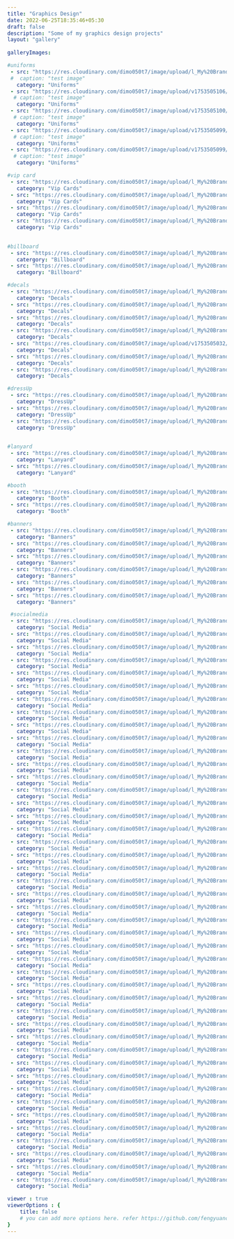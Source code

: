 ```yaml
---
title: "Graphics Design"
date: 2022-06-25T18:35:46+05:30
draft: false
description: "Some of my graphics design projects"
layout: "gallery"
      
galleryImages:

#uniforms
 - src: "https://res.cloudinary.com/dimo050t7/image/upload/l_My%20Brand:fav_tyildl/c_scale,fl_relative,h_0.5/o_05/fl_layer_apply,g_center/NCA_-_NV350_Shirt_BLACK_copy_hxpifl.jpg"
 #  caption: "test image"
   category: "Uniforms"
 - src: "https://res.cloudinary.com/dimo050t7/image/upload/v1753505106/NCA_-_TShirt_Final_Terra__WHITE_TEXT_aknigd.jpg"
  # caption: "test image"
   category: "Uniforms"
 - src: "https://res.cloudinary.com/dimo050t7/image/upload/v1753505100/NCA_-_TShirt_Final_Terra__BLACK_TEXT_kgnvx5.jpg"
  # caption: "test image"
   category: "Uniforms"
 - src: "https://res.cloudinary.com/dimo050t7/image/upload/v1753505099/NCA_-_TShirt_Final_Navara__WHITE_TEXT_vjbukn.jpg"
  # caption: "test image"
   category: "Uniforms"
 - src: "https://res.cloudinary.com/dimo050t7/image/upload/v1753505099/NCA_-_TShirt_Final_Navara_nqbkri.jpg"
  # caption: "test image"
   category: "Uniforms"

#vip card
 - src: "https://res.cloudinary.com/dimo050t7/image/upload/l_My%20Brand:fav_tyildl/c_scale,fl_relative,h_0.5/o_05/fl_layer_apply,g_center/1_w5vtqd.jpg"
   category: "Vip Cards"
 - src: "https://res.cloudinary.com/dimo050t7/image/upload/l_My%20Brand:fav_tyildl/c_scale,fl_relative,h_0.5/o_05/fl_layer_apply,g_center/3_aqpmqo.jpg"
   category: "Vip Cards"
 - src: "https://res.cloudinary.com/dimo050t7/image/upload/l_My%20Brand:fav_tyildl/c_scale,fl_relative,h_0.5/o_05/fl_layer_apply,g_center/2_m7iz5g.jpg"
   category: "Vip Cards"
 - src: "https://res.cloudinary.com/dimo050t7/image/upload/l_My%20Brand:fav_tyildl/c_scale,fl_relative,h_0.5/o_05/fl_layer_apply,g_center/4_euhneb.jpg"
   category: "Vip Cards"
 

#billboard
 - src: "https://res.cloudinary.com/dimo050t7/image/upload/l_My%20Brand:fav_tyildl/c_scale,fl_relative,h_0.5/o_05/fl_layer_apply,g_center/2_kk9ce9.jpg"
   catergory: "Billboard"
 - src: "https://res.cloudinary.com/dimo050t7/image/upload/l_My%20Brand:fav_tyildl/c_scale,fl_relative,h_0.5/o_05/fl_layer_apply,g_center/1_glxzyu.jpg"
   category: "Billboard"

#decals
 - src: "https://res.cloudinary.com/dimo050t7/image/upload/l_My%20Brand:fav_tyildl/c_scale,fl_relative,h_0.5/o_05/fl_layer_apply,g_center/1_ipogcf.jpg"
   category: "Decals"
 - src: "https://res.cloudinary.com/dimo050t7/image/upload/l_My%20Brand:fav_tyildl/c_scale,fl_relative,h_0.5/o_05/fl_layer_apply,g_center/2_w8s8up.jpg"
   category: "Decals"
 - src: "https://res.cloudinary.com/dimo050t7/image/upload/l_My%20Brand:fav_tyildl/c_scale,fl_relative,h_0.5/o_05/fl_layer_apply,g_center/3_qvsaer.jpg"
   category: "Decals"
 - src: "https://res.cloudinary.com/dimo050t7/image/upload/l_My%20Brand:fav_tyildl/c_scale,fl_relative,h_0.5/o_05/fl_layer_apply,g_center/4_uwi94l.jpg"
   category: "Decals"
 - src: "https://res.cloudinary.com/dimo050t7/image/upload/v1753505032/5_iwf2az.jpg"
   category: "Decals"
 - src: "https://res.cloudinary.com/dimo050t7/image/upload/l_My%20Brand:fav_tyildl/c_scale,fl_relative,h_0.5/o_05/fl_layer_apply,g_center/6_pg3ypi.jpg"
   category: "Decals"
 - src: "https://res.cloudinary.com/dimo050t7/image/upload/l_My%20Brand:fav_tyildl/c_scale,fl_relative,h_0.5/o_05/fl_layer_apply,g_center/7_anxtvt.jpg"
   category: "Decals"

#dressUp
 - src: "https://res.cloudinary.com/dimo050t7/image/upload/l_My%20Brand:fav_tyildl/c_scale,fl_relative,h_0.5/o_05/fl_layer_apply,g_center/1_pbetl8.jpg"
   category: "DressUp"
 - src: "https://res.cloudinary.com/dimo050t7/image/upload/l_My%20Brand:fav_tyildl/c_scale,fl_relative,h_0.5/o_05/fl_layer_apply,g_center/2_ool8ku.jpg"
   category: "DressUp"
 - src: "https://res.cloudinary.com/dimo050t7/image/upload/l_My%20Brand:fav_tyildl/c_scale,fl_relative,h_0.5/o_05/fl_layer_apply,g_center/4_vry8fa.jpg"
   category: "DressUp"
 

#lanyard
 - src: "https://res.cloudinary.com/dimo050t7/image/upload/l_My%20Brand:fav_tyildl/c_scale,fl_relative,h_0.5/o_05/fl_layer_apply,g_center/2_f7jfqc.jpg"
   category: "Lanyard"
 - src: "https://res.cloudinary.com/dimo050t7/image/upload/l_My%20Brand:fav_tyildl/c_scale,fl_relative,h_0.5/o_05/fl_layer_apply,g_center/1_gt6tmq.jpg"
   category: "Lanyard"

#booth
 - src: "https://res.cloudinary.com/dimo050t7/image/upload/l_My%20Brand:fav_tyildl/c_scale,fl_relative,h_0.5/o_05/fl_layer_apply,g_center/1_f95lrt.jpg"
   category: "Booth"
 - src: "https://res.cloudinary.com/dimo050t7/image/upload/l_My%20Brand:fav_tyildl/c_scale,fl_relative,h_0.5/o_05/fl_layer_apply,g_center/2_tmw5ad.jpg"
   category: "Booth"

#banners
 - src: "https://res.cloudinary.com/dimo050t7/image/upload/l_My%20Brand:fav_tyildl/c_scale,fl_relative,h_0.5/o_05/fl_layer_apply,g_center/5_tw1h43.jpg"
   category: "Banners"
 - src: "https://res.cloudinary.com/dimo050t7/image/upload/l_My%20Brand:fav_tyildl/c_scale,fl_relative,h_0.5/o_05/fl_layer_apply,g_center/4_pfrz7r.jpg"
   category: "Banners"
 - src: "https://res.cloudinary.com/dimo050t7/image/upload/l_My%20Brand:fav_tyildl/c_scale,fl_relative,h_0.5/o_05/fl_layer_apply,g_center/6_bpyqem.jpg"
   category: "Banners"
 - src: "https://res.cloudinary.com/dimo050t7/image/upload/l_My%20Brand:fav_tyildl/c_scale,fl_relative,h_0.5/o_05/fl_layer_apply,g_center/3_gcpro8.jpg"
   category: "Banners"
 - src: "https://res.cloudinary.com/dimo050t7/image/upload/l_My%20Brand:fav_tyildl/c_scale,fl_relative,h_0.5/o_05/fl_layer_apply,g_center/1_b7mcon.jpg"
   category: "Banners"
 - src: "https://res.cloudinary.com/dimo050t7/image/upload/l_My%20Brand:fav_tyildl/c_scale,fl_relative,h_0.5/o_05/fl_layer_apply,g_center/2_c9ns2r.jpg"
   category: "Banners"

 #socialmedia
 - src: "https://res.cloudinary.com/dimo050t7/image/upload/l_My%20Brand:fav_tyildl/c_scale,fl_relative,h_0.5/o_05/fl_layer_apply,g_center/9_mhsltd.png"
   category: "Social Media"
 - src: "https://res.cloudinary.com/dimo050t7/image/upload/l_My%20Brand:fav_tyildl/c_scale,fl_relative,h_0.5/o_05/fl_layer_apply,g_center/8_w0jt68.png"
   category: "Social Media"
 - src: "https://res.cloudinary.com/dimo050t7/image/upload/l_My%20Brand:fav_tyildl/c_scale,fl_relative,h_0.5/o_05/fl_layer_apply,g_center/7_wphl3o.png"
   category: "Social Media"
 - src: "https://res.cloudinary.com/dimo050t7/image/upload/l_My%20Brand:fav_tyildl/c_scale,fl_relative,h_0.5/o_05/fl_layer_apply,g_center/6_fyo002.png"
   category: "Social Media"
 - src: "https://res.cloudinary.com/dimo050t7/image/upload/l_My%20Brand:fav_tyildl/c_scale,fl_relative,h_0.5/o_05/fl_layer_apply,g_center/5_aq407u.png"
   category: "Social Media" 
 - src: "https://res.cloudinary.com/dimo050t7/image/upload/l_My%20Brand:fav_tyildl/c_scale,fl_relative,h_0.5/o_05/fl_layer_apply,g_center/6_fyo002.png"
   category: "Social Media"
 - src: "https://res.cloudinary.com/dimo050t7/image/upload/l_My%20Brand:fav_tyildl/c_scale,fl_relative,h_0.5/o_05/fl_layer_apply,g_center/5_aq407u.png"
   category: "Social Media"
 - src: "https://res.cloudinary.com/dimo050t7/image/upload/l_My%20Brand:fav_tyildl/c_scale,fl_relative,h_0.5/o_05/fl_layer_apply,g_center/43_bjojdq.png"
   category: "Social Media"
 - src: "https://res.cloudinary.com/dimo050t7/image/upload/l_My%20Brand:fav_tyildl/c_scale,fl_relative,h_0.5/o_05/fl_layer_apply,g_center/42_stjkhs.png"
   category: "Social Media"
 - src: "https://res.cloudinary.com/dimo050t7/image/upload/l_My%20Brand:fav_tyildl/c_scale,fl_relative,h_0.5/o_05/fl_layer_apply,g_center/41_ogqtwf.png"
   category: "Social Media"
 - src: "https://res.cloudinary.com/dimo050t7/image/upload/l_My%20Brand:fav_tyildl/c_scale,fl_relative,h_0.5/o_05/fl_layer_apply,g_center/40_bystqv.png"
   category: "Social Media"
 - src: "https://res.cloudinary.com/dimo050t7/image/upload/l_My%20Brand:fav_tyildl/c_scale,fl_relative,h_0.5/o_05/fl_layer_apply,g_center/4_u3z0fh.png"
   category: "Social Media"
 - src: "https://res.cloudinary.com/dimo050t7/image/upload/l_My%20Brand:fav_tyildl/c_scale,fl_relative,h_0.5/o_05/fl_layer_apply,g_center/38_lkv6lf.png"
   category: "Social Media"
 - src: "https://res.cloudinary.com/dimo050t7/image/upload/l_My%20Brand:fav_tyildl/c_scale,fl_relative,h_0.5/o_05/fl_layer_apply,g_center/39_zco6ee.png"
   category: "Social Media"
 - src: "https://res.cloudinary.com/dimo050t7/image/upload/l_My%20Brand:fav_tyildl/c_scale,fl_relative,h_0.5/o_05/fl_layer_apply,g_center/37_xf6b75.png"
   category: "Social Media"
 - src: "https://res.cloudinary.com/dimo050t7/image/upload/l_My%20Brand:fav_tyildl/c_scale,fl_relative,h_0.5/o_05/fl_layer_apply,g_center/36_pnm2w5.png"
   category: "Social Media"
 - src: "https://res.cloudinary.com/dimo050t7/image/upload/l_My%20Brand:fav_tyildl/c_scale,fl_relative,h_0.5/o_05/fl_layer_apply,g_center/35_sozdmj.png"
   category: "Social Media"
 - src: "https://res.cloudinary.com/dimo050t7/image/upload/l_My%20Brand:fav_tyildl/c_scale,fl_relative,h_0.5/o_05/fl_layer_apply,g_center/34_e8f2md.png"
   category: "Social Media"
 - src: "https://res.cloudinary.com/dimo050t7/image/upload/l_My%20Brand:fav_tyildl/c_scale,fl_relative,h_0.5/o_05/fl_layer_apply,g_center/33_vsbsat.png"
   category: "Social Media"
 - src: "https://res.cloudinary.com/dimo050t7/image/upload/l_My%20Brand:fav_tyildl/c_scale,fl_relative,h_0.5/o_05/fl_layer_apply,g_center/32_th5rel.png"
   category: "Social Media"
 - src: "https://res.cloudinary.com/dimo050t7/image/upload/l_My%20Brand:fav_tyildl/c_scale,fl_relative,h_0.5/o_05/fl_layer_apply,g_center/31_czxbue.png"
   category: "Social Media"
 - src: "https://res.cloudinary.com/dimo050t7/image/upload/l_My%20Brand:fav_tyildl/c_scale,fl_relative,h_0.5/o_05/fl_layer_apply,g_center/29_zrpysd.png"
   category: "Social Media"
 - src: "https://res.cloudinary.com/dimo050t7/image/upload/l_My%20Brand:fav_tyildl/c_scale,fl_relative,h_0.5/o_05/fl_layer_apply,g_center/3_lxpigj.png"
   category: "Social Media"
 - src: "https://res.cloudinary.com/dimo050t7/image/upload/l_My%20Brand:fav_tyildl/c_scale,fl_relative,h_0.5/o_05/fl_layer_apply,g_center/30_ohmxts.png"
   category: "Social Media"
 - src: "https://res.cloudinary.com/dimo050t7/image/upload/l_My%20Brand:fav_tyildl/c_scale,fl_relative,h_0.5/o_05/fl_layer_apply,g_center/28_aj6hbr.png"
   category: "Social Media"
 - src: "https://res.cloudinary.com/dimo050t7/image/upload/l_My%20Brand:fav_tyildl/c_scale,fl_relative,h_0.5/o_05/fl_layer_apply,g_center/27_gdbah1.png"
   category: "Social Media"
 - src: "https://res.cloudinary.com/dimo050t7/image/upload/l_My%20Brand:fav_tyildl/c_scale,fl_relative,h_0.5/o_05/fl_layer_apply,g_center/26_g9v3rz.png"
   category: "Social Media"
 - src: "https://res.cloudinary.com/dimo050t7/image/upload/l_My%20Brand:fav_tyildl/c_scale,fl_relative,h_0.5/o_05/fl_layer_apply,g_center/25_am3bxl.png"
   category: "Social Media"
 - src: "https://res.cloudinary.com/dimo050t7/image/upload/l_My%20Brand:fav_tyildl/c_scale,fl_relative,h_0.5/o_05/fl_layer_apply,g_center/24_pvr1lb.png"
   category: "Social Media"
 - src: "https://res.cloudinary.com/dimo050t7/image/upload/l_My%20Brand:fav_tyildl/c_scale,fl_relative,h_0.5/o_05/fl_layer_apply,g_center/23_uymxkg.png"
   category: "Social Media"
 - src: "https://res.cloudinary.com/dimo050t7/image/upload/l_My%20Brand:fav_tyildl/c_scale,fl_relative,h_0.5/o_05/fl_layer_apply,g_center/22_nho1wg.png"
   category: "Social Media"
 - src: "https://res.cloudinary.com/dimo050t7/image/upload/l_My%20Brand:fav_tyildl/c_scale,fl_relative,h_0.5/o_05/fl_layer_apply,g_center/18_t7kt5z.png"
   category: "Social Media"
 - src: "https://res.cloudinary.com/dimo050t7/image/upload/l_My%20Brand:fav_tyildl/c_scale,fl_relative,h_0.5/o_05/fl_layer_apply,g_center/21_inosfz.png"
   category: "Social Media"
 - src: "https://res.cloudinary.com/dimo050t7/image/upload/l_My%20Brand:fav_tyildl/c_scale,fl_relative,h_0.5/o_05/fl_layer_apply,g_center/20_wqechx.png"
   category: "Social Media"
 - src: "https://res.cloudinary.com/dimo050t7/image/upload/l_My%20Brand:fav_tyildl/c_scale,fl_relative,h_0.5/o_05/fl_layer_apply,g_center/2_ogojw9.png"
   category: "Social Media"
 - src: "https://res.cloudinary.com/dimo050t7/image/upload/l_My%20Brand:fav_tyildl/c_scale,fl_relative,h_0.5/o_05/fl_layer_apply,g_center/19_oerndx.png"
   category: "Social Media"
 - src: "https://res.cloudinary.com/dimo050t7/image/upload/l_My%20Brand:fav_tyildl/c_scale,fl_relative,h_0.5/o_05/fl_layer_apply,g_center/17_psx7kf.png"
   category: "Social Media"
 - src: "https://res.cloudinary.com/dimo050t7/image/upload/l_My%20Brand:fav_tyildl/c_scale,fl_relative,h_0.5/o_05/fl_layer_apply,g_center/16_azkbay.jpg"
   category: "Social Media"
 - src: "https://res.cloudinary.com/dimo050t7/image/upload/l_My%20Brand:fav_tyildl/c_scale,fl_relative,h_0.5/o_05/fl_layer_apply,g_center/15_nyj13l.jpg"
   category: "Social Media"
 - src: "https://res.cloudinary.com/dimo050t7/image/upload/l_My%20Brand:fav_tyildl/c_scale,fl_relative,h_0.5/o_05/fl_layer_apply,g_center/12_x1h913.jpg"
   category: "Social Media"
 - src: "https://res.cloudinary.com/dimo050t7/image/upload/l_My%20Brand:fav_tyildl/c_scale,fl_relative,h_0.5/o_05/fl_layer_apply,g_center/13_cwsvqz.png"
   category: "Social Media"
 - src: "https://res.cloudinary.com/dimo050t7/image/upload/l_My%20Brand:fav_tyildl/c_scale,fl_relative,h_0.5/o_05/fl_layer_apply,g_center/1_rcnjhv.jpg"
   category: "Social Media"
 - src: "https://res.cloudinary.com/dimo050t7/image/upload/l_My%20Brand:fav_tyildl/c_scale,fl_relative,h_0.5/o_05/fl_layer_apply,g_center/11_enrdnl.png"
   category: "Social Media"
 - src: "https://res.cloudinary.com/dimo050t7/image/upload/l_My%20Brand:fav_tyildl/c_scale,fl_relative,h_0.5/o_05/fl_layer_apply,g_center/10_r7v0ba.png"
   category: "Social Media"

viewer : true
viewerOptions : {
    title: false
    # you can add more options here. refer https://github.com/fengyuanchen/viewerjs?tab=readme-ov-file#options
}
---
```

